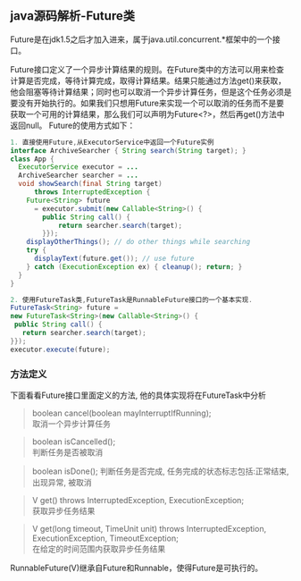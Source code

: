 ## java源码解析-Future类

Future是在jdk1.5之后才加入进来，属于java.util.concurrent.*框架中的一个接口。

Future接口定义了一个异步计算结果的规则。在Future类中的方法可以用来检查计算是否完成，等待计算完成，取得计算结果。结果只能通过方法get()来获取，他会阻塞等待计算结果；同时也可以取消一个异步计算任务，但是这个任务必须是要没有开始执行的。如果我们只想用Future来实现一个可以取消的任务而不是要获取一个可用的计算结果，那么我们可以声明为Future<?>，然后再get()方法中返回null。 
Future的使用方式如下：

```java
1. 直接使用Future,从ExecutorService中返回一个Future实例
interface ArchiveSearcher { String search(String target); }
class App {
  ExecutorService executor = ...
  ArchiveSearcher searcher = ...
  void showSearch(final String target)
      throws InterruptedException {
    Future<String> future
      = executor.submit(new Callable<String>() {
        public String call() {
            return searcher.search(target);
        }});
    displayOtherThings(); // do other things while searching
    try {
      displayText(future.get()); // use future
    } catch (ExecutionException ex) { cleanup(); return; }
  }
}

2. 使用FutureTask类,FutureTask是RunnableFuture接口的一个基本实现.
FutureTask<String> future =
new FutureTask<String>(new Callable<String>() {
 public String call() {
   return searcher.search(target);
}});
executor.execute(future);
```

### 方法定义
下面看看Future接口里面定义的方法, 他的具体实现将在FutureTask中分析

> boolean cancel(boolean mayInterruptIfRunning);  
> 取消一个异步计算任务

> boolean isCancelled();  
> 判断任务是否被取消

> boolean isDone();
> 判断任务是否完成, 任务完成的状态标志包括:正常结束, 出现异常, 被取消

> V get() throws InterruptedException, ExecutionException;  
> 获取异步任务结果

> V get(long timeout, TimeUnit unit) throws InterruptedException, ExecutionException, TimeoutException;  
> 在给定的时间范围内获取异步任务结果

RunnableFuture(V)继承自Future和Runnable，使得Future是可执行的。